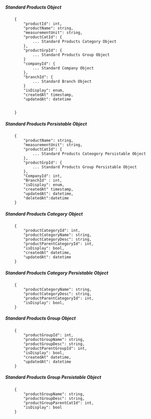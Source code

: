 ##### Standard Products Object

        {
            "productId": int,
            "productName": string,
            "measurementUnit": string,
            "productCatId": {
                ... Standard Products Category Object
            },
            "productGrpId": {
                ... Standard Products Group Object
            }
            "companyId": {
                ... Standard Company Object
            },
            "branchId": {
                ... Standard Branch Object
            }
			"isDisplay": enum,
			"createdAt" timestamp,
			"updatedAt": datetime
            

        }

##### Standard Products Persistable Object

        {
            "productName": string,
            "measurementUnit": string,
            "productCatId": {
                ... Standard Products Cateogory Persistable Object
            },
            "productGrpId": {
                ... Standard Products Group Persistable Object
            },
            "CompanyId": int,
            "BranchId" : int,
			"isDisplay": enum,
			"createdAt" timestamp,
			"updatedAt": datetime,
			"deletedAt":datetime
        }

##### Standard Products Category Object

        {
            "productCategoryId": int,
            "productCategoryName": string,
            "productCategoryDesc": string,
            "productParentCategoryId": int,
			"isDisplay": bool,
			"createdAt" datetime,
			"updatedAt": datetime
        }

##### Standard Products Category Persistable Object

        {
            "productCategoryName": string,
            "productCategoryDesc": string,
            "productParentCategoryId": int,
			"isDisplay": bool,
        }

##### Standard Products Group Object

        {
			"productGroupId": int,
            "productGroupName": string,
            "productGroupDesc": string,
            "productParentGroupId": int,
			"isDisplay": bool,
			"createdAt" datetime,
			"updatedAt": datetime
        }

##### Standard Products Group Persistable Object

        {
            "productGroupName": string,
            "productGroupDesc": string,
            "productGroupParentCatId": int,
			"isDisplay": bool
        }

